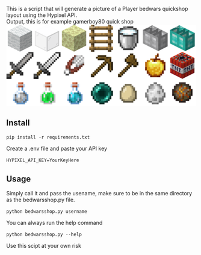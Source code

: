 This is a script that will generate a picture of a Player bedwars quickshop layout using the Hypixel API. \
Output, this is for example gamerboy80 quick shop
![gamerboy80](/output/gamerboy80.png)
## Install
```
pip install -r requirements.txt
```
Create a .env file and paste your API key
```.env
HYPIXEL_API_KEY=YourKeyHere
```
## Usage
Simply call it and pass the usename, make sure to be in the same directory as the bedwarsshop.py file.
```
python bedwarsshop.py username
```
You can always run the help command
```
python bedwarsshop.py --help
```

Use this scipt at your own risk
